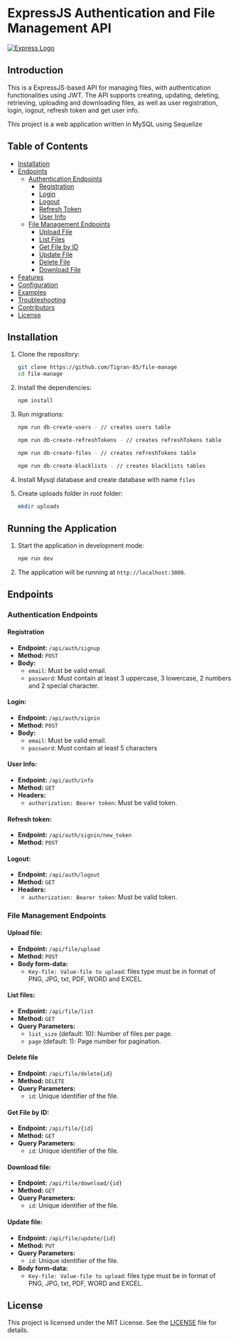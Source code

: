 # ExpressJS Authentication and File Management API

[![Express Logo](https://i.cloudup.com/zfY6lL7eFa-3000x3000.png)](http://expressjs.com/)

## Introduction

This is a ExpressJS-based API for managing files, with authentication functionalities using JWT. The API supports creating, updating, deleting, retrieving, uploading and downloading files, as well as user registration, login, logout, refresh token and get user info.

This project is a web application written in MySQL using Sequelize

## Table of Contents

- [Installation](#installation)
- [Endpoints](#endpoints)
  - [Authentication Endpoints](#authentication-endpoints)
    - [Registration](#registration)
    - [Login](#login)
    - [Logout](#logout)
    - [Refresh Token](#refresh-token)
    - [User Info](#user-info)
  - [File Management Endpoints](#file-management-endpoints)
    - [Upload File](#upload-file)
    - [List Files](#list-files)
    - [Get File by ID](#get-file-by-id)
    - [Update File](#update-file)
    - [Delete File](#delete-file)
    - [Download File](#download-file)
- [Features](#features)
- [Configuration](#configuration)
- [Examples](#examples)
- [Troubleshooting](#troubleshooting)
- [Contributors](#contributors)
- [License](#license)

## Installation

1. Clone the repository:
    ```bash
    git clone https://github.com/Tigran-85/file-manage
    cd file-manage
    ```

2. Install the dependencies:
    ```bash
    npm install
    ```

3. Run migrations:
    ```bash
    npm run db-create-users - // creates users table 
    ```
    ```bash
    npm run db-create-refreshTokens - // creates refreshTokens table
    ```
    ```bash
    npm run db-create-files - // creates refreshTokens table
    ```
    ```bash
    npm run db-create-blacklists - // creates blacklists tables
    ```

4. Install Mysql database and create database with name `files`

5. Create uploads folder in root folder:
    ```bash
    mkdir uploads
    ```

## Running the Application

1. Start the application in development mode:
    ```bash
    npm run dev
    ```
2. The application will be running at `http://localhost:3000`.

## Endpoints

### Authentication Endpoints

#### Registration
- **Endpoint:** `/api/auth/signup`
- **Method:** `POST`
- **Body:**
    - `email`: Must be valid email.
    - `password`: Must contain at least 3 uppercase, 3 lowercase, 2 numbers and 2 special character.

#### Login:
- **Endpoint:** `/api/auth/signin`
- **Method:** `POST`
- **Body:**
    - `email`: Must be valid email.
    - `password`: Must contain at least 5 characters

#### User Info:
- **Endpoint:** `/api/auth/info`
- **Method:** `GET`
- **Headers:**
    - `authorization: Bearer token`: Must be valid token.

#### Refresh token:
- **Endpoint:** `/api/auth/signin/new_token`
- **Method:** `POST`

#### Logout:
- **Endpoint:** `/api/auth/logout`
- **Method:** `GET`
- **Headers:**
    - `authorization: Bearer token`: Must be valid token.

### File Management Endpoints  

#### Upload file:
- **Endpoint:** `/api/file/upload`
- **Method:** `POST`
- **Body form-data:**
    - `Key-file: Value-file to upload`: files type must be in format of PNG, JPG, txt, PDF, WORD and EXCEL.

#### List files:
- **Endpoint:** `/api/file/list`
- **Method:** `GET`
- **Query Parameters:**
    - `list_size` (default: 10): Number of files per page.
    - `page` (default: 1): Page number for pagination.

#### Delete file
- **Endpoint:** `/api/file/delete{id}`
- **Method:** `DELETE`
- **Query Parameters:**
    - `id`: Unique identifier of the file.

#### Get File by ID:
- **Endpoint:** `/api/file/{id}`
- **Method:** `GET`
- **Query Parameters:**
    - `id`: Unique identifier of the file.

#### Download file:
- **Endpoint:** `/api/file/download/{id}`
- **Method:** `GET`
- **Query Parameters:**
    - `id`: Unique identifier of the file.

#### Update file:
- **Endpoint:** `/api/file/update/{id}`
- **Method:** `PUT`
- **Query Parameters:**
    - `id`: Unique identifier of the file.  
- **Body form-data:**
    - `Key-file: Value-file to upload`: files type must be in format of PNG, JPG, txt, PDF, WORD and EXCEL.     

## License

This project is licensed under the MIT License. See the [LICENSE](LICENSE) file for details.